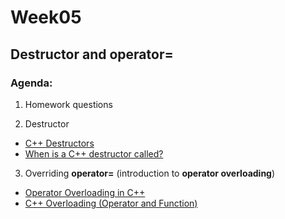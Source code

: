 # Week05

## Destructor and operator=

### Agenda:

1) Homework questions

2) Destructor
* <a href="http://www.learncpp.com/cpp-tutorial/8-7-destructors/">C++ Destructors</a><br/>
* <a href="http://stackoverflow.com/questions/10081429/when-is-a-c-destructor-called">When is a C++ destructor called?</a><br/>

3) Overriding **operator=** (introduction to **operator overloading**)
* <a href="http://www.cprogramming.com/tutorial/operator_overloading.html">Operator Overloading in C++</a><br/>
* <a href="https://www.tutorialspoint.com/cplusplus/cpp_overloading.htm">C++ Overloading (Operator and Function)</a><br/>
